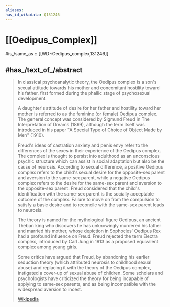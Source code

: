 ```yaml
---
aliases:
has_id_wikidata: Q131246
---
```


# [[Oedipus_Complex]] 

#is_/same_as :: [[WD~Oedipus_complex,131246]] 

## #has_/text_of_/abstract 

> In classical psychoanalytic theory, the Oedipus complex 
> is a son's sexual attitude towards his mother and concomitant hostility toward his father, 
> first formed during the phallic stage of psychosexual development. 
> 
> A daughter's attitude of desire for her father and hostility toward her mother 
> is referred to as the feminine (or female) Oedipus complex. 
> The general concept was considered by Sigmund Freud in The Interpretation of Dreams (1899), 
> although the term itself was introduced in his paper "A Special Type of Choice of Object Made by Men" (1910).
>
> Freud's ideas of castration anxiety and penis envy 
> refer to the differences of the sexes in their experience of the Oedipus complex. 
> The complex is thought to persist into adulthood as an unconscious psychic structure which can assist in social adaptation but also be the cause of neurosis. According to sexual difference, a positive Oedipus complex refers to the child's sexual desire for the opposite-sex parent and aversion to the same-sex parent, while a negative Oedipus complex refers to the desire for the same-sex parent and aversion to the opposite-sex parent. Freud considered that the child's identification with the same-sex parent is the socially acceptable outcome of the complex. Failure to move on from the compulsion to satisfy a basic desire and to reconcile with the same-sex parent leads to neurosis.
>
> The theory is named for the mythological figure Oedipus, an ancient Theban king who discovers he has unknowingly murdered his father and married his mother, whose depiction in Sophocles' Oedipus Rex had a profound influence on Freud. Freud rejected the term Electra complex, introduced by Carl Jung in 1913 as a proposed equivalent complex among young girls.
>
> Some critics have argued that Freud, by abandoning his earlier seduction theory (which attributed neurosis to childhood sexual abuse) and replacing it with the theory of the Oedipus complex, instigated a cover-up of sexual abuse of children. Some scholars and psychologists have criticized the theory for being incapable of applying to same-sex parents, and as being incompatible with the widespread aversion to incest.
>
> [Wikipedia](https://en.wikipedia.org/wiki/Oedipus%20complex) 

